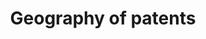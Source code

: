 ---
layout: default
citation: Petralia, S., Balland, PA. & Rigby, D. Unveiling the geography of historical
  patents in the United States from 1836 to 1975. Sci Data 3, 160074 (2016). https://doi.org/10.1038/sdata.2016.74
description: ''
documentation: https://www.nature.com/articles/sdata201674#MOESM51
shortname: patent_geography
timeframe: 1836-1975
title: Geography of patents
location: https://dataverse.harvard.edu/dataset.xhtml?persistentId=doi:10.7910/DVN/BPC15W
uuid: f9127a91-85f3-483d-a817-437671875d56
---